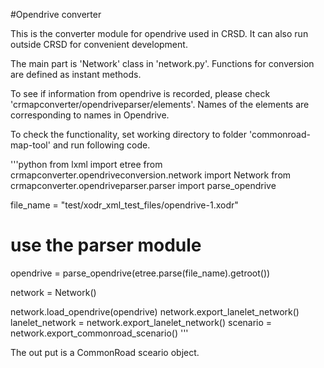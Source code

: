 #Opendrive converter

This is the converter module for opendrive used in CRSD. It can also run outside CRSD for convenient development.

The main part is 'Network' class in 'network.py'. Functions for conversion are defined as instant methods.

To see if information from opendrive is recorded, please check 'crmapconverter/opendriveparser/elements'. Names of the elements are corresponding to names in Opendrive.

To check the functionality, set working directory to folder 'commonroad-map-tool' and run following code.

'''python
from lxml import etree
from crmapconverter.opendriveconversion.network import Network
from crmapconverter.opendriveparser.parser import parse_opendrive

file_name = "test/xodr_xml_test_files/opendrive-1.xodr"

# use the parser module
opendrive = parse_opendrive(etree.parse(file_name).getroot())

network = Network()

network.load_opendrive(opendrive)
network.export_lanelet_network()
lanelet_network = network.export_lanelet_network()
scenario = network.export_commonroad_scenario()
'''

The out put is a CommonRoad sceario object.